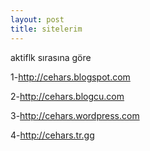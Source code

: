 ```yaml
---
layout: post
title: sitelerim
---
```

<p>aktiflk sırasına göre</p>
<p>1-<a href="http://cehars.blogspot.com/">http://cehars.blogspot.com</a></p>
<p>2-<a href="http://cehars.blogcu.com//">http://cehars.blogcu.com</a></p>
<p>3-<a href="http://cehars.wordpress.com/">http://cehars.wordpress.com</a></p>
<p>4-<a href="http://cehars.tr.gg">http://cehars.tr.gg</a></p>
